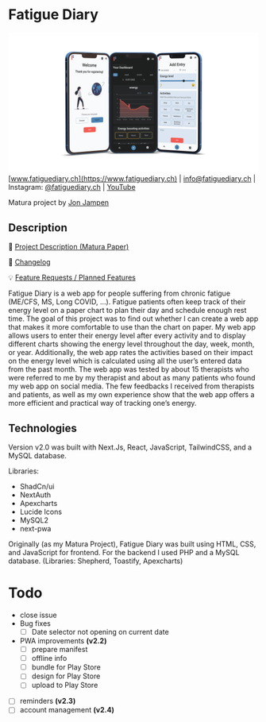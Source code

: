 # Fatigue Diary

![](/docs/coverimage.png)
[www.fatiguediary.ch](https://www.fatiguediary.ch) | [info@fatiguediary.ch](mailto:info@fatiguediary.ch) | Instagram: [@fatiguediary.ch](https://www.instagram.com/fatiguediary.ch/) | [YouTube](https://www.youtube.com/@FatigueDiary)

Matura project by [Jon Jampen](https://jonjampen.ch)

## Description

📝 [Project Description (Matura Paper)](https://github.com/jonjampen/fatiguediary/blob/main/docs/maturapaper/matura_paper_jon_jampen.pdf)

📅 [Changelog](https://github.com/jonjampen/fatiguediary/blob/main/CHANGELOG.md)

💡 [Feature Requests / Planned Features](https://github.com/jonjampen/fatiguediary/issues)

Fatigue Diary is a web app for people suffering from chronic fatigue (ME/CFS, MS, Long COVID, ...). Fatigue patients often keep track of their energy level on a paper chart to plan their day and schedule enough rest time. The goal of this project was to find out whether I can create a web app that makes it more comfortable to use than the chart on paper. My web app allows users to enter their energy level after every activity and to display different charts showing the energy level throughout the day, week, month, or year. Additionally, the web app rates the activities based on their impact on the energy level which is calculated using all the user’s entered data from the past month. The web app was tested by about 15 therapists who were referred to me by my therapist and about as many patients who found my web app on social media. The few feedbacks I received from therapists and patients, as well as my own experience show that the web app offers a more efficient and practical way of tracking one’s energy.

## Technologies

Version v2.0 was built with Next.Js, React, JavaScript, TailwindCSS, and a MySQL database.

Libraries:

-   ShadCn/ui
-   NextAuth
-   Apexcharts
-   Lucide Icons
-   MySQL2
-   next-pwa

Originally (as my Matura Project), Fatigue Diary was built using HTML, CSS, and JavaScript for frontend. For the backend I used PHP and a MySQL database. (Libraries: Shepherd, Toastify, Apexcharts)

# Todo

-   close issue
-   Bug fixes
    -   [ ] Date selector not opening on current date
-   PWA improvements **(v2.2)**
    -   [ ] prepare manifest
    -   [ ] offline info
    -   [ ] bundle for Play Store
    -   [ ] design for Play Store
    -   [ ] upload to Play Store
-   [ ] reminders **(v2.3)**
-   [ ] account management **(v2.4)**
